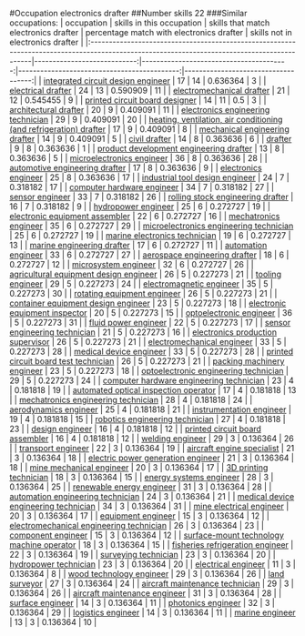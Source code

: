 #Occupation electronics drafter
##Number skills 22
###Similar occupations:
| occupation                                                                                                                                  |   skills in this occupation |   skills that match electronics drafter |   percentage match with electronics drafter |   skills not in electronics drafter |
|:--------------------------------------------------------------------------------------------------------------------------------------------|----------------------------:|----------------------------------------:|--------------------------------------------:|------------------------------------:|
| [integrated circuit design engineer](integrated_circuit_design_engineer.md)                                                                 |                          17 |                                      14 |                                    0.636364 |                                   3 |
| [electrical drafter](electrical_drafter.md)                                                                                                 |                          24 |                                      13 |                                    0.590909 |                                  11 |
| [electromechanical drafter](electromechanical_drafter.md)                                                                                   |                          21 |                                      12 |                                    0.545455 |                                   9 |
| [printed circuit board designer](printed_circuit_board_designer.md)                                                                         |                          14 |                                      11 |                                    0.5      |                                   3 |
| [architectural drafter](architectural_drafter.md)                                                                                           |                          20 |                                       9 |                                    0.409091 |                                  11 |
| [electronics engineering technician](electronics_engineering_technician.md)                                                                 |                          29 |                                       9 |                                    0.409091 |                                  20 |
| [heating, ventilation, air conditioning (and refrigeration) drafter](heating,_ventilation,_air_conditioning_(and_refrigeration)_drafter.md) |                          17 |                                       9 |                                    0.409091 |                                   8 |
| [mechanical engineering drafter](mechanical_engineering_drafter.md)                                                                         |                          14 |                                       9 |                                    0.409091 |                                   5 |
| [civil drafter](civil_drafter.md)                                                                                                           |                          14 |                                       8 |                                    0.363636 |                                   6 |
| [drafter](drafter.md)                                                                                                                       |                           9 |                                       8 |                                    0.363636 |                                   1 |
| [product development engineering drafter](product_development_engineering_drafter.md)                                                       |                          13 |                                       8 |                                    0.363636 |                                   5 |
| [microelectronics engineer](microelectronics_engineer.md)                                                                                   |                          36 |                                       8 |                                    0.363636 |                                  28 |
| [automotive engineering drafter](automotive_engineering_drafter.md)                                                                         |                          17 |                                       8 |                                    0.363636 |                                   9 |
| [electronics engineer](electronics_engineer.md)                                                                                             |                          25 |                                       8 |                                    0.363636 |                                  17 |
| [industrial tool design engineer](industrial_tool_design_engineer.md)                                                                       |                          24 |                                       7 |                                    0.318182 |                                  17 |
| [computer hardware engineer](computer_hardware_engineer.md)                                                                                 |                          34 |                                       7 |                                    0.318182 |                                  27 |
| [sensor engineer](sensor_engineer.md)                                                                                                       |                          33 |                                       7 |                                    0.318182 |                                  26 |
| [rolling stock engineering drafter](rolling_stock_engineering_drafter.md)                                                                   |                          16 |                                       7 |                                    0.318182 |                                   9 |
| [hydropower engineer](hydropower_engineer.md)                                                                                               |                          25 |                                       6 |                                    0.272727 |                                  19 |
| [electronic equipment assembler](electronic_equipment_assembler.md)                                                                         |                          22 |                                       6 |                                    0.272727 |                                  16 |
| [mechatronics engineer](mechatronics_engineer.md)                                                                                           |                          35 |                                       6 |                                    0.272727 |                                  29 |
| [microelectronics engineering technician](microelectronics_engineering_technician.md)                                                       |                          25 |                                       6 |                                    0.272727 |                                  19 |
| [marine electronics technician](marine_electronics_technician.md)                                                                           |                          19 |                                       6 |                                    0.272727 |                                  13 |
| [marine engineering drafter](marine_engineering_drafter.md)                                                                                 |                          17 |                                       6 |                                    0.272727 |                                  11 |
| [automation engineer](automation_engineer.md)                                                                                               |                          33 |                                       6 |                                    0.272727 |                                  27 |
| [aerospace engineering drafter](aerospace_engineering_drafter.md)                                                                           |                          18 |                                       6 |                                    0.272727 |                                  12 |
| [microsystem engineer](microsystem_engineer.md)                                                                                             |                          32 |                                       6 |                                    0.272727 |                                  26 |
| [agricultural equipment design engineer](agricultural_equipment_design_engineer.md)                                                         |                          26 |                                       5 |                                    0.227273 |                                  21 |
| [tooling engineer](tooling_engineer.md)                                                                                                     |                          29 |                                       5 |                                    0.227273 |                                  24 |
| [electromagnetic engineer](electromagnetic_engineer.md)                                                                                     |                          35 |                                       5 |                                    0.227273 |                                  30 |
| [rotating equipment engineer](rotating_equipment_engineer.md)                                                                               |                          26 |                                       5 |                                    0.227273 |                                  21 |
| [container equipment design engineer](container_equipment_design_engineer.md)                                                               |                          23 |                                       5 |                                    0.227273 |                                  18 |
| [electronic equipment inspector](electronic_equipment_inspector.md)                                                                         |                          20 |                                       5 |                                    0.227273 |                                  15 |
| [optoelectronic engineer](optoelectronic_engineer.md)                                                                                       |                          36 |                                       5 |                                    0.227273 |                                  31 |
| [fluid power engineer](fluid_power_engineer.md)                                                                                             |                          22 |                                       5 |                                    0.227273 |                                  17 |
| [sensor engineering technician](sensor_engineering_technician.md)                                                                           |                          21 |                                       5 |                                    0.227273 |                                  16 |
| [electronics production supervisor](electronics_production_supervisor.md)                                                                   |                          26 |                                       5 |                                    0.227273 |                                  21 |
| [electromechanical engineer](electromechanical_engineer.md)                                                                                 |                          33 |                                       5 |                                    0.227273 |                                  28 |
| [medical device engineer](medical_device_engineer.md)                                                                                       |                          33 |                                       5 |                                    0.227273 |                                  28 |
| [printed circuit board test technician](printed_circuit_board_test_technician.md)                                                           |                          26 |                                       5 |                                    0.227273 |                                  21 |
| [packing machinery engineer](packing_machinery_engineer.md)                                                                                 |                          23 |                                       5 |                                    0.227273 |                                  18 |
| [optoelectronic engineering technician](optoelectronic_engineering_technician.md)                                                           |                          29 |                                       5 |                                    0.227273 |                                  24 |
| [computer hardware engineering technician](computer_hardware_engineering_technician.md)                                                     |                          23 |                                       4 |                                    0.181818 |                                  19 |
| [automated optical inspection operator](automated_optical_inspection_operator.md)                                                           |                          17 |                                       4 |                                    0.181818 |                                  13 |
| [mechatronics engineering technician](mechatronics_engineering_technician.md)                                                               |                          28 |                                       4 |                                    0.181818 |                                  24 |
| [aerodynamics engineer](aerodynamics_engineer.md)                                                                                           |                          25 |                                       4 |                                    0.181818 |                                  21 |
| [instrumentation engineer](instrumentation_engineer.md)                                                                                     |                          19 |                                       4 |                                    0.181818 |                                  15 |
| [robotics engineering technician](robotics_engineering_technician.md)                                                                       |                          27 |                                       4 |                                    0.181818 |                                  23 |
| [design engineer](design_engineer.md)                                                                                                       |                          16 |                                       4 |                                    0.181818 |                                  12 |
| [printed circuit board assembler](printed_circuit_board_assembler.md)                                                                       |                          16 |                                       4 |                                    0.181818 |                                  12 |
| [welding engineer](welding_engineer.md)                                                                                                     |                          29 |                                       3 |                                    0.136364 |                                  26 |
| [transport engineer](transport_engineer.md)                                                                                                 |                          22 |                                       3 |                                    0.136364 |                                  19 |
| [aircraft engine specialist](aircraft_engine_specialist.md)                                                                                 |                          21 |                                       3 |                                    0.136364 |                                  18 |
| [electric power generation engineer](electric_power_generation_engineer.md)                                                                 |                          21 |                                       3 |                                    0.136364 |                                  18 |
| [mine mechanical engineer](mine_mechanical_engineer.md)                                                                                     |                          20 |                                       3 |                                    0.136364 |                                  17 |
| [3D printing technician](3D_printing_technician.md)                                                                                         |                          18 |                                       3 |                                    0.136364 |                                  15 |
| [energy systems engineer](energy_systems_engineer.md)                                                                                       |                          28 |                                       3 |                                    0.136364 |                                  25 |
| [renewable energy engineer](renewable_energy_engineer.md)                                                                                   |                          31 |                                       3 |                                    0.136364 |                                  28 |
| [automation engineering technician](automation_engineering_technician.md)                                                                   |                          24 |                                       3 |                                    0.136364 |                                  21 |
| [medical device engineering technician](medical_device_engineering_technician.md)                                                           |                          34 |                                       3 |                                    0.136364 |                                  31 |
| [mine electrical engineer](mine_electrical_engineer.md)                                                                                     |                          20 |                                       3 |                                    0.136364 |                                  17 |
| [equipment engineer](equipment_engineer.md)                                                                                                 |                          15 |                                       3 |                                    0.136364 |                                  12 |
| [electromechanical engineering technician](electromechanical_engineering_technician.md)                                                     |                          26 |                                       3 |                                    0.136364 |                                  23 |
| [component engineer](component_engineer.md)                                                                                                 |                          15 |                                       3 |                                    0.136364 |                                  12 |
| [surface-mount technology machine operator](surface-mount_technology_machine_operator.md)                                                   |                          18 |                                       3 |                                    0.136364 |                                  15 |
| [fisheries refrigeration engineer](fisheries_refrigeration_engineer.md)                                                                     |                          22 |                                       3 |                                    0.136364 |                                  19 |
| [surveying technician](surveying_technician.md)                                                                                             |                          23 |                                       3 |                                    0.136364 |                                  20 |
| [hydropower technician](hydropower_technician.md)                                                                                           |                          23 |                                       3 |                                    0.136364 |                                  20 |
| [electrical engineer](electrical_engineer.md)                                                                                               |                          11 |                                       3 |                                    0.136364 |                                   8 |
| [wood technology engineer](wood_technology_engineer.md)                                                                                     |                          29 |                                       3 |                                    0.136364 |                                  26 |
| [land surveyor](land_surveyor.md)                                                                                                           |                          27 |                                       3 |                                    0.136364 |                                  24 |
| [aircraft maintenance technician](aircraft_maintenance_technician.md)                                                                       |                          29 |                                       3 |                                    0.136364 |                                  26 |
| [aircraft maintenance engineer](aircraft_maintenance_engineer.md)                                                                           |                          31 |                                       3 |                                    0.136364 |                                  28 |
| [surface engineer](surface_engineer.md)                                                                                                     |                          14 |                                       3 |                                    0.136364 |                                  11 |
| [photonics engineer](photonics_engineer.md)                                                                                                 |                          32 |                                       3 |                                    0.136364 |                                  29 |
| [logistics engineer](logistics_engineer.md)                                                                                                 |                          14 |                                       3 |                                    0.136364 |                                  11 |
| [marine engineer](marine_engineer.md)                                                                                                       |                          13 |                                       3 |                                    0.136364 |                                  10 |
